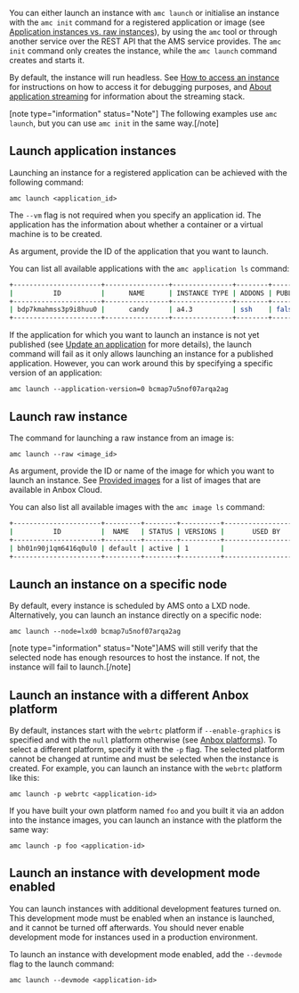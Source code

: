 You can either launch an instance with `amc launch` or initialise an instance with the `amc init` command for a registered application or image (see [Application instances vs. raw instances](https://discourse.ubuntu.com/t/17763#application-vs-raw)), by using the `amc` tool or through another service over the REST API that the AMS service provides. The `amc init` command only creates the instance, while the `amc launch` command creates and starts it.

By default, the instance will run headless. See [How to access an instance](https://discourse.ubuntu.com/t/17772) for instructions on how to access it for debugging purposes, and [About application streaming](https://discourse.ubuntu.com/t/streaming-android-applications/17769) for information about the streaming stack.

[note type="information" status="Note"] The following examples use `amc launch`, but you can use `amc init` in the same way.[/note]

## Launch application instances

Launching an instance for a registered application can be achieved with the following command:

    amc launch <application_id>

The `--vm` flag is not required when you specify an application id. The application has the information about whether a container or a virtual machine is to be created.

As argument, provide the ID of the application that you want to launch.

You can list all available applications with the `amc application ls` command:

```bash
+----------------------+----------------+---------------+--------+-----------+--------+---------------------+
|          ID          |      NAME      | INSTANCE TYPE | ADDONS | PUBLISHED | STATUS |    LAST UPDATED     |
+----------------------+----------------+---------------+--------+-----------+--------+---------------------+
| bdp7kmahmss3p9i8huu0 |      candy     | a4.3          | ssh    | false     | ready  | 2018-08-14 08:44:41 |
+----------------------+----------------+---------------+--------+-----------+--------+---------------------+
```
If the application for which you want to launch an instance is not yet published (see [Update an application](https://discourse.ubuntu.com/t/update-an-application/24201) for more details), the launch command will fail as it only allows launching an instance for a published application. However, you can work around this by specifying a specific version of an application:

    amc launch --application-version=0 bcmap7u5nof07arqa2ag

## Launch raw instance

The command for launching a raw instance from an image is:

    amc launch --raw <image_id>

As argument, provide the ID or name of the image for which you want to launch an instance. See [Provided images](https://discourse.ubuntu.com/t/provided-images/24185) for a list of images that are available in Anbox Cloud.

You can also list all available images with the `amc image ls` command:

```bash
+----------------------+---------+--------+----------+----------------------+
|          ID          |  NAME   | STATUS | VERSIONS |       USED BY        |
+----------------------+---------+--------+----------+----------------------+
| bh01n90j1qm6416q0ul0 | default | active | 1        |                      |
+----------------------+---------+--------+----------+----------------------+
```

## Launch an instance on a specific node

By default, every instance is scheduled by AMS onto a LXD node. Alternatively, you can launch an instance directly on a specific node:

    amc launch --node=lxd0 bcmap7u5nof07arqa2ag

[note type="information" status="Note"]AMS will still verify that the selected node has enough resources to host the instance. If not, the instance will fail to launch.[/note]

## Launch an instance with a different Anbox platform

By default, instances start with the `webrtc` platform if `--enable-graphics` is specified and with the `null` platform otherwise (see [Anbox platforms](https://discourse.ubuntu.com/t/anbox-platforms/18733)). To select a different platform, specify it with the `-p` flag. The selected platform cannot be changed at runtime and must be selected when the instance is created. For example, you can launch an instance with the `webrtc` platform like this:

    amc launch -p webrtc <application-id>

If you have built your own platform named `foo` and you built it via an addon into the instance images, you can launch an instance with the platform the same way:

    amc launch -p foo <application-id>

## Launch an instance with development mode enabled

You can launch instances with additional development features turned on. This development mode must be enabled when an instance is launched, and it cannot be turned off afterwards. You should never enable development mode for instances used in a production environment.

To launch an instance with development mode enabled, add the `--devmode` flag to the launch command:

    amc launch --devmode <application-id>
